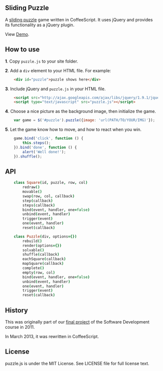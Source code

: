 ## Sliding Puzzle

A [sliding puzzle](http://en.wikipedia.org/wiki/Sliding_puzzle) game
written in CoffeeScript. It uses jQuery and provides its functionality
as a jQuery plugin.

View [Demo](http://ptpt.github.com/SlidingPuzzle/).

## How to use

**1**. Copy `puzzle.js` to your site folder.

**2**. Add a `div` element to your HTML file. For example:

````html
    <div id="puzzle">puzzle shows here</div>
````

**3**. Include jQuery and `puzzle.js` in your HTML file.

````html
    <script src="http://ajax.googleapis.com/ajax/libs/jquery/1.9.1/jquery.min.js"></script>
    <script type="text/javascript" src="puzzle.js"></script>
````

**4**. Choose a nice picture as the background image, then initialize the
   game.

````javascript
    var game = $('#puzzle').puzzle({image: 'url(PATH/TO/YOUR/IMG)'});
````

**5**. Let the game know how to move, and how to react when you win.

````javascript
    game.bind('click', function () {
        this.steps();
    }).bind('done', function () {
        alert('Well done!');
    }).shuffle();
````

## API

````coffeescript
    class Square(id, puzzle, row, col)
        redraw()
        movable()
        swap(row, col, callback)
        step(callback)
        steps(callback)
        bind(event, handler, one=false)
        unbind(event, handler)
        trigger(event)
        one(event, handler)
        reset(callback)

    class Puzzle(div, options={})
        rebuild()
        render(options={})
        solvable()
        shuffle(callback)
        eachSquare(callback)
        mapSquare(callback)
        complete()
        empty(row, col)
        bind(event, handler, one=false)
        unbind(event, handler)
        one(event, handler)
        trigger(event)
        reset(callback)
````

## History

This was originally part of our
[final project](http://gavleslidingpuzzle.appspot.com/) of the
Software Development course in 2011.

In March 2013, it was rewritten in CoffeeScript.

## License

puzzle.js is under the MIT License. See LICENSE file for full license
text.
